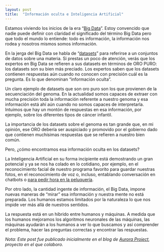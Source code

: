 ```yaml
---
layout: post
title:  "Información oculta e Inteligencia Artificial"
---
```

Estamos viviendo los inicios de la era “[Big Data](https://en.wikipedia.org/wiki/Big_data)”. Estoy convencido que nadie puede definir con claridad el significado del término Big Data pero que todo el mundo lo entiende: todo es información, la información nos rodea y nosotros mismos somos información.

En la jerga del Big Data se habla de “[datasets](https://en.wikipedia.org/wiki/Data_set)” para referirse a un conjuntos de datos sobre una materia. Si prestas un poco de atención, verás que los expertos en Big Data se refieren a sus datasets en términos de ORO PURO: los datasets son su bien más preciado. Los expertos saben que los datasets contienen respuestas aún cuando no conocen con precisión cuál es la pregunta. Es lo que denominan “información oculta”.

Un claro ejemplo de datasets que son oro puro son los que provienen de la secuenciación del genoma. En la actualidad somos capaces de extraer con mucha precisión toda la información referente a nuestro genoma y esa información está ahí aún cuando no somos capaces de interpretarla. Intuimos que hay un montón de respuestas en esa información, por ejemplo, sobre los diferentes tipos de cáncer infantil.

La importancia de los datasets sobre el genoma es tan grande que, en mi opinión, ese ORO debería ser auspiciado y promovido por el gobierno dado que contienen muchísimas respuestas que se refieren a nuestro bien común.

Pero, ¿cómo encontramos esa información oculta en los datasets?

La Inteligencia Artificial en su forma incipiente está demostrando un gran potencial y ya se nos ha colado en lo cotidiano, por ejemplo, en el reconocimiento facial de nuestro programa favorito para guardar nuestras fotos, en el reconocimiento de voz o, incluso, entablando conversación en chatbots o [para pedir hora en la peluquería](https://www.youtube.com/watch?v=D5VN56jQMWM).

Por otro lado, la cantidad ingente de información, el Big Data, impone nuevas maneras de “mirar” esa información y nuestra mente no está preparada. Los humanos estamos limitados por la naturaleza lo que nos impide ver más allá de nuestros sentidos.

La respuesta está en un híbrido entre humanos y máquinas. A medida que los humanos mejoramos los algoritmos neuronales de las máquinas, las máquinas ayudarán a los humanos a ver lo que buscamos y así comprender el problema, hacer las preguntas correctas y encontrar las respuestas.

*Nota: Este post fue publicado inicialmente en el blog de [Aurora Project](https://auroraprj.wordpress.com/2018/05/13/informacion-oculta-e-inteligencia-artificial/), proyecto en el que colaboro.*

